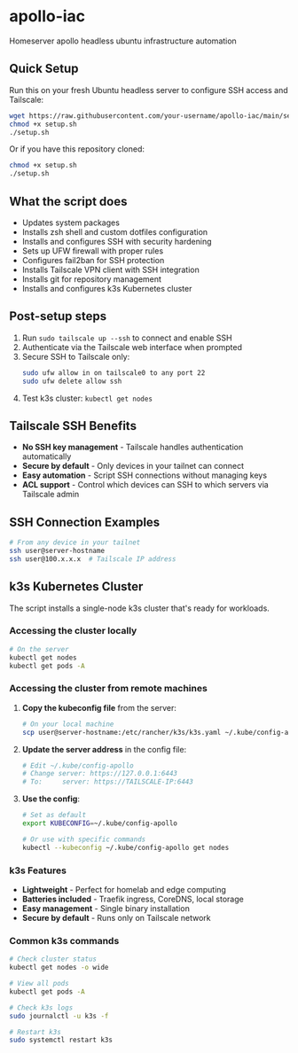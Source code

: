 # apollo-iac
Homeserver apollo headless ubuntu infrastructure automation

## Quick Setup

Run this on your fresh Ubuntu headless server to configure SSH access and Tailscale:

```bash
wget https://raw.githubusercontent.com/your-username/apollo-iac/main/setup.sh
chmod +x setup.sh
./setup.sh
```

Or if you have this repository cloned:

```bash
chmod +x setup.sh
./setup.sh
```

## What the script does

- Updates system packages
- Installs zsh shell and custom dotfiles configuration
- Installs and configures SSH with security hardening
- Sets up UFW firewall with proper rules
- Configures fail2ban for SSH protection
- Installs Tailscale VPN client with SSH integration
- Installs git for repository management
- Installs and configures k3s Kubernetes cluster

## Post-setup steps

1. Run `sudo tailscale up --ssh` to connect and enable SSH
2. Authenticate via the Tailscale web interface when prompted
3. Secure SSH to Tailscale only:
   ```bash
   sudo ufw allow in on tailscale0 to any port 22
   sudo ufw delete allow ssh
   ```
4. Test k3s cluster: `kubectl get nodes`

## Tailscale SSH Benefits

- **No SSH key management** - Tailscale handles authentication automatically
- **Secure by default** - Only devices in your tailnet can connect
- **Easy automation** - Script SSH connections without managing keys
- **ACL support** - Control which devices can SSH to which servers via Tailscale admin

## SSH Connection Examples

```bash
# From any device in your tailnet
ssh user@server-hostname
ssh user@100.x.x.x  # Tailscale IP address
```

## k3s Kubernetes Cluster

The script installs a single-node k3s cluster that's ready for workloads.

### Accessing the cluster locally

```bash
# On the server
kubectl get nodes
kubectl get pods -A
```

### Accessing the cluster from remote machines

1. **Copy the kubeconfig file** from the server:
   ```bash
   # On your local machine
   scp user@server-hostname:/etc/rancher/k3s/k3s.yaml ~/.kube/config-apollo
   ```

2. **Update the server address** in the config file:
   ```bash
   # Edit ~/.kube/config-apollo
   # Change server: https://127.0.0.1:6443
   # To:     server: https://TAILSCALE-IP:6443
   ```

3. **Use the config**:
   ```bash
   # Set as default
   export KUBECONFIG=~/.kube/config-apollo
   
   # Or use with specific commands
   kubectl --kubeconfig ~/.kube/config-apollo get nodes
   ```

### k3s Features

- **Lightweight** - Perfect for homelab and edge computing
- **Batteries included** - Traefik ingress, CoreDNS, local storage
- **Easy management** - Single binary installation
- **Secure by default** - Runs only on Tailscale network

### Common k3s commands

```bash
# Check cluster status
kubectl get nodes -o wide

# View all pods
kubectl get pods -A

# Check k3s logs
sudo journalctl -u k3s -f

# Restart k3s
sudo systemctl restart k3s
```
